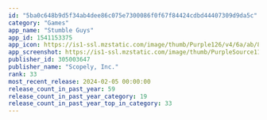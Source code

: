 ```yaml
---
id: "5ba0c648b9d5f34ab4dee86c075e7300086f0f67f84424cdbd44407309d9da5c"
category: "Games"
app_name: "Stumble Guys"
app_id: 1541153375
app_icon: https://is1-ssl.mzstatic.com/image/thumb/Purple126/v4/6a/ab/82/6aab8224-92a0-f654-ae5c-b1f978dc4183/AppIcon-1x_U007emarketing-0-4-85-220.png/1024x1024bb.png
app_screenshot: https://is1-ssl.mzstatic.com/image/thumb/PurpleSource116/v4/36/de/e9/36dee9f2-3f41-2cb8-0d4d-cb65e8dafaa9/2e31ea55-f770-4e2c-b914-bb6d43aa52b7_STG-31698_MrBeast_3_ASO_Screenshot_2688x1242.png/2688x1242bb.png
publisher_id: 305003647
publisher_name: "Scopely, Inc."
rank: 33
most_recent_release: 2024-02-05 00:00:00
release_count_in_past_year: 59
release_count_in_past_year_category: 19
release_count_in_past_year_top_in_category: 33
---
```

